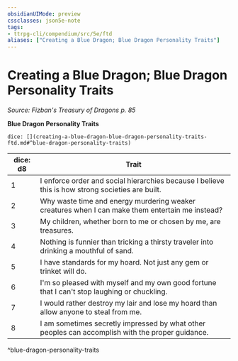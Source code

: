 ```yaml
---
obsidianUIMode: preview
cssclasses: json5e-note
tags:
- ttrpg-cli/compendium/src/5e/ftd
aliases: ["Creating a Blue Dragon; Blue Dragon Personality Traits"]
---
```

# Creating a Blue Dragon; Blue Dragon Personality Traits
*Source: Fizban's Treasury of Dragons p. 85* 

**Blue Dragon Personality Traits**

`dice: [](creating-a-blue-dragon-blue-dragon-personality-traits-ftd.md#^blue-dragon-personality-traits)`

| dice: d8 | Trait |
|----------|-------|
| 1 | I enforce order and social hierarchies because I believe this is how strong societies are built. |
| 2 | Why waste time and energy murdering weaker creatures when I can make them entertain me instead? |
| 3 | My children, whether born to me or chosen by me, are treasures. |
| 4 | Nothing is funnier than tricking a thirsty traveler into drinking a mouthful of sand. |
| 5 | I have standards for my hoard. Not just any gem or trinket will do. |
| 6 | I'm so pleased with myself and my own good fortune that I can't stop laughing or chuckling. |
| 7 | I would rather destroy my lair and lose my hoard than allow anyone to steal from me. |
| 8 | I am sometimes secretly impressed by what other peoples can accomplish with the proper guidance. |
^blue-dragon-personality-traits